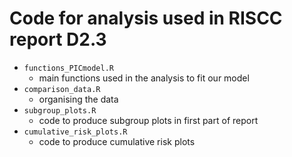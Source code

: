# Code for analysis used in RISCC report D2.3 
- `functions_PICmodel.R`
	- main functions used in the analysis to fit our model
- `comparison_data.R`
	- organising the data 
- `subgroup_plots.R`
  - code to produce subgroup plots in first part of report
- `cumulative_risk_plots.R`
  - code to produce cumulative risk plots 
